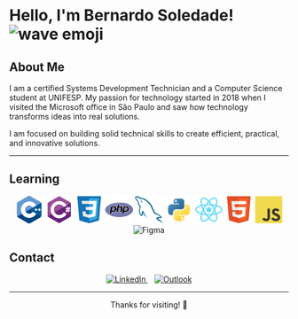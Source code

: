 <!-- Banner -->
<p align="center">
  <h1>Hello, I'm Bernardo Soledade! <img src="https://media.tenor.com/0ksFSWOphnoAAAAj/wave-emoji.gif" width="30" alt="wave emoji"></h1>
</p>

## About Me

I am a certified Systems Development Technician and a Computer Science student at UNIFESP. My passion for technology started in 2018 when I visited the Microsoft office in São Paulo and saw how technology transforms ideas into real solutions.

I am focused on building solid technical skills to create efficient, practical, and innovative solutions.

---

## Learning

<p align="center">
  <img src="https://raw.githubusercontent.com/devicons/devicon/master/icons/cplusplus/cplusplus-original.svg" alt="C++" width="50" height="50" />
  <img src="https://raw.githubusercontent.com/devicons/devicon/master/icons/csharp/csharp-original.svg" alt="C#" width="50" height="50" />
  <img src="https://raw.githubusercontent.com/devicons/devicon/master/icons/css3/css3-original.svg" alt="CSS3" width="50" height="50" />
  <img src="https://raw.githubusercontent.com/devicons/devicon/master/icons/php/php-original.svg" alt="PHP" width="50" height="50" />
  <img src="https://raw.githubusercontent.com/devicons/devicon/master/icons/mysql/mysql-original.svg" alt="MySQL" width="50" height="50" />
  <img src="https://raw.githubusercontent.com/devicons/devicon/master/icons/python/python-original.svg" alt="Python" width="50" height="50" />
  <img src="https://raw.githubusercontent.com/devicons/devicon/master/icons/react/react-original.svg" alt="React" width="50" height="50" />
  <img src="https://raw.githubusercontent.com/devicons/devicon/master/icons/html5/html5-original.svg" alt="HTML5" width="50" height="50" />
  <img src="https://raw.githubusercontent.com/devicons/devicon/master/icons/javascript/javascript-original.svg" alt="JavaScript" width="50" height="50" />
  <img src="https://cdn-icons-png.flaticon.com/512/5968/5968705.png" alt="Figma" width="50" height="50" />
</p>

## Contact

<p align="center">
  <a href="https://www.linkedin.com/in/bernardosoledade/" target="_blank">
    <img src="https://img.shields.io/badge/LinkedIn-0077B5?style=for-the-badge&logo=linkedin&logoColor=white" alt="LinkedIn" />
  </a>
  &nbsp;&nbsp;
  <a href="mailto:be.soledade@outlook.com" target="_blank">
    <img src="https://img.shields.io/badge/Outlook-0078D4?style=for-the-badge&logo=microsoft-outlook&logoColor=white" alt="Outlook" />
  </a>
</p>

---

<p align="center">
  Thanks for visiting! 🚀
</p>
